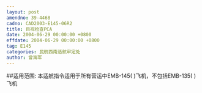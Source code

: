 ```yaml
---
layout: post
amendno: 39-4468
cadno: CAD2003-E145-06R2
title: 目视检查PCA
date: 2004-06-29 00:00:00 +0800
effdate: 2004-06-29 00:00:00 +0800
tag: E145
categories: 民航西南适航审定处
author: 曾海军
---
```


##适用范围:
本适航指令适用于所有营运中EMB-145( )飞机，不包括EMB-135( )飞机

